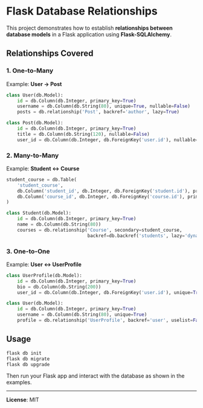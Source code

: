# Flask Database Relationships

This project demonstrates how to establish **relationships between
database models** in a Flask application using **Flask-SQLAlchemy**.

## Relationships Covered

### 1. One-to-Many

Example: **User → Post**

``` python
class User(db.Model):
    id = db.Column(db.Integer, primary_key=True)
    username = db.Column(db.String(80), unique=True, nullable=False)
    posts = db.relationship('Post', backref='author', lazy=True)

class Post(db.Model):
    id = db.Column(db.Integer, primary_key=True)
    title = db.Column(db.String(120), nullable=False)
    user_id = db.Column(db.Integer, db.ForeignKey('user.id'), nullable=False)
```

### 2. Many-to-Many

Example: **Student ↔ Course**

``` python
student_course = db.Table(
    'student_course',
    db.Column('student_id', db.Integer, db.ForeignKey('student.id'), primary_key=True),
    db.Column('course_id', db.Integer, db.ForeignKey('course.id'), primary_key=True)
)

class Student(db.Model):
    id = db.Column(db.Integer, primary_key=True)
    name = db.Column(db.String(80))
    courses = db.relationship('Course', secondary=student_course,
                              backref=db.backref('students', lazy='dynamic'))
```

### 3. One-to-One

Example: **User ↔ UserProfile**

``` python
class UserProfile(db.Model):
    id = db.Column(db.Integer, primary_key=True)
    bio = db.Column(db.String(200))
    user_id = db.Column(db.Integer, db.ForeignKey('user.id'), unique=True)

class User(db.Model):
    id = db.Column(db.Integer, primary_key=True)
    username = db.Column(db.String(80), unique=True)
    profile = db.relationship('UserProfile', backref='user', uselist=False)
```

## Usage

``` bash
flask db init
flask db migrate
flask db upgrade
```

Then run your Flask app and interact with the database as shown in the
examples.

------------------------------------------------------------------------

**License**: MIT

